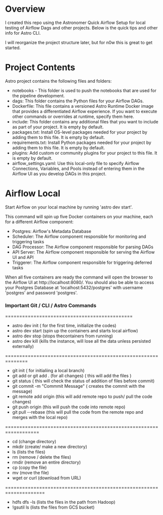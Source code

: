 Overview
========

I created this repo using the Astronomer Quick Airflow Setup for local testing of Airflow Dags and other projects. Below is the quick tips and other info for Astro CLI.

I will reorganize the project structure later, but for n0w this is great to get started.

Project Contents
================

Astro project contains the following files and folders:
- notebooks - This folder is used to push the notebooks that are used for the pipeline development.
- dags: This folder contains the Python files for your Airflow DAGs. 
- Dockerfile: This file contains a versioned Astro Runtime Docker image that provides a differentiated Airflow experience. If you want to execute other commands or overrides at runtime, specify them here.
- include: This folder contains any additional files that you want to include as part of your project. It is empty by default.
- packages.txt: Install OS-level packages needed for your project by adding them to this file. It is empty by default.
- requirements.txt: Install Python packages needed for your project by adding them to this file. It is empty by default.
- plugins: Add custom or community plugins for your project to this file. It is empty by default.
- airflow_settings.yaml: Use this local-only file to specify Airflow Connections, Variables, and Pools instead of entering them in the Airflow UI as you develop DAGs in this project.

Airflow Local
===========================

Start Airflow on your local machine by running 'astro dev start'.

This command will spin up five Docker containers on your machine, each for a different Airflow component:

- Postgres: Airflow's Metadata Database
- Scheduler: The Airflow component responsible for monitoring and triggering tasks
- DAG Processor: The Airflow component responsible for parsing DAGs
- API Server: The Airflow component responsible for serving the Airflow UI and API
- Triggerer: The Airflow component responsible for triggering deferred tasks

When all five containers are ready the command will open the browser to the Airflow UI at http://localhost:8080/. You should also be able to access your Postgres Database at 'localhost:5432/postgres' with username 'postgres' and password 'postgres'.

### Important Git / CLI / Astro Commands
=============================================

- astro dev init                                         ( for the first time, initialize the codes)
- astro dev start                                        (spin up the containers and starts local airflow)
- astro dev stop                                         (stops thecontainers from running)
- astro dev kill                                         (kills the instance, will lose all the data unless persisted externally)


==============================================================
- git init                                                 ( for initialiing a local branch)
- git add <files> or git add . (for all changes)           ( this will add the files      )
- git status                                               ( this will check the status of addition of files before commit)
- git commit -m "Commmit Message"                          ( creates the commit with the message)
- git remote add origin <remote-repo-url>                  (this will add remote repo to push/ pull the code changes)
- git push origin <branch>                                 (this will push the code into remote repo)
- git pull --rebase                                        (this will pull the code from the remote repo and merges with the local repo)

==================================================================
- cd                                    (change directory)
- mkdir                                 (create/ make a new directory)
- ls                                    (lists the files)
- rm                                    (remove / delete the files)
- rmdir                                 (remove an entire directory)
- cp                                    (copy the file)
- mv                                    (move the file)
- wget  or curl                         (download from URL)

====================================================================
- hdfs dfs -ls                          (lists the files in the path from Hadoop)
- !gsutil ls                            (lists the files from GCS bucket)



